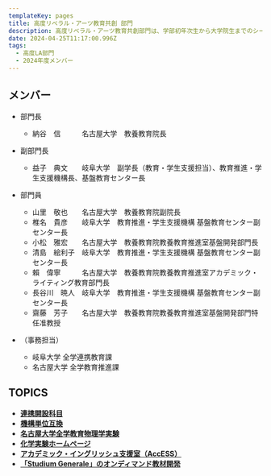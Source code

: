 ```yaml
---
templateKey: pages
title: 高度リベラル・アーツ教育共創 部門
description: 高度リベラル・アーツ教育共創部門は、学部初年次生から大学院生までのシームレスなリベラル・アーツ教育、英語等のコモン・ベーシックス教育を推進します。
date: 2024-04-25T11:17:00.996Z
tags:
  - 高度LA部門
  - 2024年度メンバー
---
```

## メンバー

* 部門長

  * 納谷　信　　　名古屋大学　教養教育院長
    
* 副部門長

  * 益子　典文　　岐阜大学　副学長（教育・学生支援担当）、教育推進・学生支援機構長、基盤教育センター長
    
* 部門員

  * 山里　敬也　　名古屋大学　教養教育院副院長
  * 椎名　貴彦　　岐阜大学　教育推進・学生支援機構 基盤教育センター副センター長
  * 小松　雅宏　　名古屋大学　教養教育院教養教育推進室基盤開発部門長
  * 清島　絵利子　岐阜大学　教育推進・学生支援機構 基盤教育センター副センター長
  * 賴　偉寧　　　名古屋大学　教養教育院教養教育推進室アカデミック・ライティング教育部門長
  * 長谷川　暁人　岐阜大学　教育推進・学生支援機構 基盤教育センター副センター長
  * 齋藤　芳子　　名古屋大学　教養教育院教養教育推進室基盤開発部門特任准教授
    
* （事務担当）

  * 岐阜大学 全学連携教育課
  * 名古屋大学 全学教育推進課
    
## TOPICS

* **[連携開設科目](http://ac.thers.ac.jp/news/collaborative_course_offering/)**
* **[機構単位互換](http://ac.thers.ac.jp/news/institutional_credit_transfer/)**
* **[名古屋大学全学教育物理学実験](https://ac.thers.ac.jp/news/physics_experiment/)**
* **[化学実験ホームページ](http://ac.thers.ac.jp/news/chemistry_experiment/)**
* **[アカデミック・イングリッシュ支援室（AccESS）](http://ac.thers.ac.jp/news/access/)**
* **[「Studium Generale」のオンディマンド教材開発](http://ac.thers.ac.jp/news/studium_generale_creating_online_materials/)**
